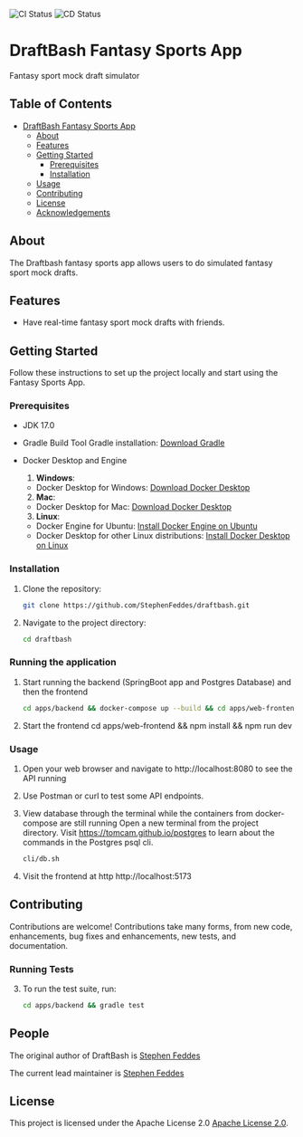 ![CI Status](https://github.com/DraftBashFantasySports/draftbash/actions/workflows/backend_ci.yml/badge.svg) ![CD Status](https://github.com/DraftBashFantasySports/draftbash/actions/workflows/backend_cd.yml/badge.svg)
# DraftBash Fantasy Sports App

Fantasy sport mock draft simulator

## Table of Contents
- [DraftBash Fantasy Sports App](#draftbash-sports-app)
  - [About](#about)
  - [Features](#features)
  - [Getting Started](#getting-started)
    - [Prerequisites](#prerequisites)
    - [Installation](#installation)
  - [Usage](#usage)
  - [Contributing](#contributing)
  - [License](#license)
  - [Acknowledgements](#acknowledgements)

## About

The Draftbash fantasy sports app allows users to do simulated fantasy sport mock drafts.

## Features

- Have real-time fantasy sport mock drafts with friends.

## Getting Started

Follow these instructions to set up the project locally and start using the Fantasy Sports App.

### Prerequisites

- JDK 17.0

- Gradle Build Tool
    Gradle installation: [Download Gradle](https://gradle.org)

- Docker Desktop and Engine
    1. **Windows**:
   - Docker Desktop for Windows: [Download Docker Desktop](https://www.docker.com/products/docker-desktop)

    2. **Mac**:
    - Docker Desktop for Mac: [Download Docker Desktop](https://www.docker.com/products/docker-desktop)

    3. **Linux**:
    - Docker Engine for Ubuntu: [Install Docker Engine on Ubuntu](https://docs.docker.com/engine/install/ubuntu/)
    - Docker Desktop for other Linux distributions: [Install Docker Desktop on Linux](https://www.docker.com/products/docker-desktop)

### Installation

1. Clone the repository:

   ```bash
   git clone https://github.com/StephenFeddes/draftbash.git

2. Navigate to the project directory:

    ```bash
    cd draftbash

### Running the application

1. Start running the backend (SpringBoot app and Postgres Database) and then the frontend

    ```bash
    cd apps/backend && docker-compose up --build && cd apps/web-frontend && npm install && npm run dev

2. Start the frontend
    cd apps/web-frontend && npm install && npm run dev

### Usage

1. Open your web browser and navigate to http://localhost:8080 to see the API running

2. Use Postman or curl to test some API endpoints.

3. View database through the terminal while the containers from docker-compose are still running
    Open a new terminal from the project directory.
    Visit https://tomcam.github.io/postgres to learn about the commands in the Postgres psql cli.

    ```bash
    cli/db.sh

4. Visit the frontend at http http://localhost:5173

## Contributing

Contributions are welcome! Contributions take many forms, from new code, enhancements, bug fixes and enhancements, new tests, and documentation.

### Running Tests

3. To run the test suite, run:

    ```bash
    cd apps/backend && gradle test

## People

The original author of DraftBash is [Stephen Feddes](https://github.com/StephenFeddes)

The current lead maintainer is [Stephen Feddes](https://github.com/StephenFeddes)

## License

This project is licensed under the Apache License 2.0 [Apache License 2.0](https://www.apache.org/licenses/LICENSE-2.0).
